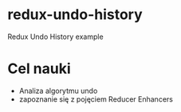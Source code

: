 # redux-undo-history
Redux Undo History example

# Cel nauki
- Analiza algorytmu undo
- zapoznanie się z pojęciem Reducer Enhancers
